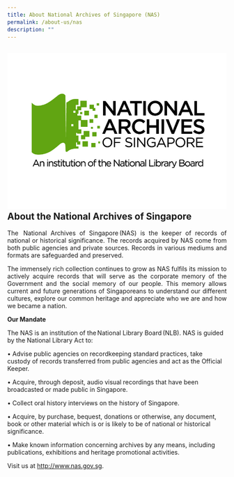 ```yaml
---
title: About National Archives of Singapore (NAS)
permalink: /about-us/nas
description: ""
---
```

## ![](/images/NAS%20JPEG%20COLOUR.jpg)About the National Archives of Singapore

<p align="justify"> The  National Archives of Singapore (NAS) is the keeper of records of national or historical significance. The records acquired by NAS come from both public agencies and private sources. Records in various mediums and formats are safeguarded and preserved.
 
<p align="justify">The immensely rich collection continues to grow as NAS fulfils its mission to actively acquire records that will serve as the corporate memory of the Government and the social memory of our people. This memory allows current and future generations of Singaporeans to understand our different cultures, explore our common heritage and appreciate who we are and how we became a nation. 

**Our Mandate**
 
The NAS is an institution of the National Library Board (NLB). NAS is guided by the National Library Act to:
 
• Advise public agencies on recordkeeping standard practices, take custody of records transferred from public agencies and act as the Official Keeper.
 
• Acquire, through deposit, audio visual recordings that have been broadcasted or made public in Singapore.
 
• Collect oral history interviews on the history of Singapore.
 
• Acquire, by purchase, bequest, donations or otherwise, any document, book or other material which is or is likely to be of national or historical significance.
 
• Make known information concerning archives by any means, including publications, exhibitions and heritage promotional activities.
 
Visit us at http://www.nas.gov.sg.